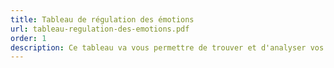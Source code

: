 ```yaml
---
title: Tableau de régulation des émotions
url: tableau-regulation-des-emotions.pdf
order: 1
description: Ce tableau va vous permettre de trouver et d'analyser vos émotions pour pouvoir ensuite travailler dessus.
---
```

